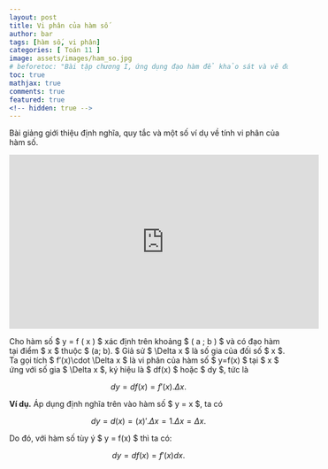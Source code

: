 ```yaml
---
layout: post
title: Vi phân của hàm số
author: bar
tags: [hàm số, vi phân]
categories: [ Toán 11 ]
image: assets/images/ham_so.jpg
# beforetoc: "Bài tập chương I, ứng dụng đạo hàm để khảo sát và vẽ đồ thị hàm số."
toc: true
mathjax: true
comments: true
featured: true
<!-- hidden: true -->
---
```

Bài giảng giới thiệu định nghĩa, quy tắc và một số ví dụ về tính vi phân của hàm số.
<iframe width="560" height="315" src="https://www.youtube.com/embed/Iuch_SBmD70" frameborder="0" allow="accelerometer; autoplay; encrypted-media; gyroscope; picture-in-picture" allowfullscreen></iframe>

Cho hàm số  $ y = f ( x ) $ xác định trên khoảng $ ( a ; b ) $ và có đạo hàm tại điểm $ x $ thuộc $ (a; b). $ Giả sử $ \Delta x $ là số gia của đối số $ x $. Ta gọi tích $ f′(x)\cdot \Delta x $ là vi phân của hàm số $ y=f(x) $ tại $ x $ ứng với số gia $ \Delta x $, ký hiệu là $ df(x) $ hoặc $ dy $, tức là 

$$ dy = df(x) = f′(x).\Delta x .$$ 

**Ví dụ.** Áp dụng định nghĩa trên vào hàm số $ y = x $, ta có

$$ dy = d(x) = (x)′.\Delta x= 1.\Delta x = \Delta x. $$

Do đó, với hàm số tùy ý $ y = f(x) $ thì ta có:

$$ dy = df(x) = f′(x)dx. $$
